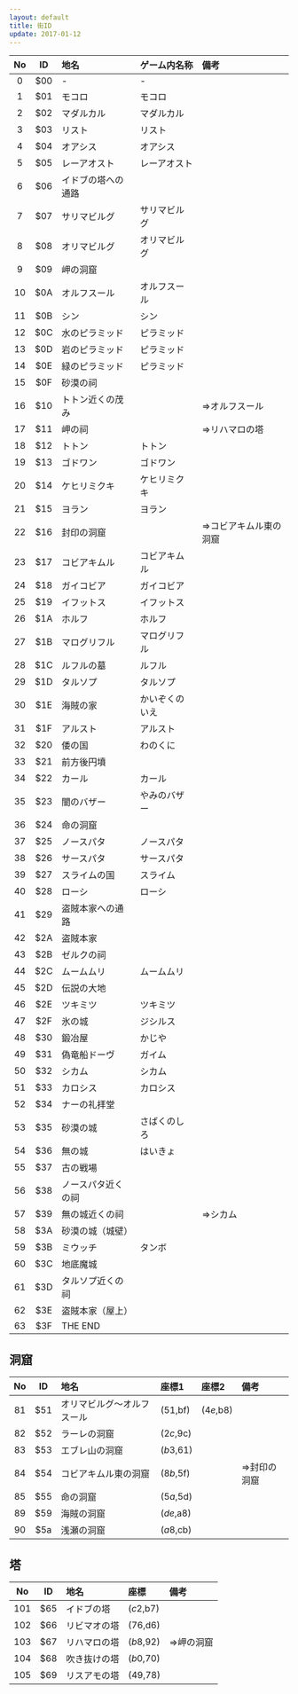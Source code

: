 ```yaml
---
layout: default
title: 街ID
update: 2017-01-12
---
```



| No | ID  | 地名               | ゲーム内名称   | 備考                   |
|:--:|:---:|:-------------------|:---------------|:-----------------------|
|  0 | $00 | -                  | -              |                        |
|  1 | $01 | モコロ             | モコロ         |                        |
|  2 | $02 | マダルカル         | マダルカル     |                        |
|  3 | $03 | リスト             | リスト         |                        |
|  4 | $04 | オアシス           | オアシス       |                        |
|  5 | $05 | レーアオスト       | レーアオスト   |                        |
|  6 | $06 | イドブの塔への通路 |                |                        |
|  7 | $07 | サリマビルグ       | サリマビルグ   |                        |
|  8 | $08 | オリマビルグ       | オリマビルグ   |                        |
|  9 | $09 | 岬の洞窟           |                |                        |
| 10 | $0A | オルフスール       | オルフスール   |                        |
| 11 | $0B | シン               | シン           |                        |
| 12 | $0C | 水のピラミッド     | ピラミッド     |                        |
| 13 | $0D | 岩のピラミッド     | ピラミッド     |                        |
| 14 | $0E | 緑のピラミッド     | ピラミッド     |                        |
| 15 | $0F | 砂漠の祠           |                |                        |
| 16 | $10 | トトン近くの茂み   |                | ⇒オルフスール         |
| 17 | $11 | 岬の祠             |                | ⇒リハマロの塔         |
| 18 | $12 | トトン             | トトン         |                        |
| 19 | $13 | ゴドワン           | ゴドワン       |                        |
| 20 | $14 | ケヒリミクキ       | ケヒリミクキ   |                        |
| 21 | $15 | ヨラン             | ヨラン         |                        |
| 22 | $16 | 封印の洞窟         |                | ⇒コビアキムル東の洞窟 |
| 23 | $17 | コビアキムル       | コビアキムル   |                        |
| 24 | $18 | ガイコビア         | ガイコビア     |                        |
| 25 | $19 | イフットス         | イフットス     |                        |
| 26 | $1A | ホルフ             | ホルフ         |                        |
| 27 | $1B | マログリフル       | マログリフル   |                        |
| 28 | $1C | ルフルの墓         | ルフル         |                        |
| 29 | $1D | タルソプ           | タルソプ       |                        |
| 30 | $1E | 海賊の家           | かいぞくのいえ |                        |
| 31 | $1F | アルスト           | アルスト       |                        |
| 32 | $20 | 倭の国             | わのくに       |                        |
| 33 | $21 | 前方後円墳         |                |                        |
| 34 | $22 | カール             | カール         |                        |
| 35 | $23 | 闇のバザー         | やみのバザー   |                        |
| 36 | $24 | 命の洞窟           |                |                        |
| 37 | $25 | ノースパタ         | ノースパタ     |                        |
| 38 | $26 | サースパタ         | サースパタ     |                        |
| 39 | $27 | スライムの国       | スライム       |                        |
| 40 | $28 | ローシ             | ローシ         |                        |
| 41 | $29 | 盗賊本家への通路   |                |                        |
| 42 | $2A | 盗賊本家           |                |                        |
| 43 | $2B | ゼルクの祠         |                |                        |
| 44 | $2C | ムームムリ         | ムームムリ     |                        |
| 45 | $2D | 伝説の大地         |                |                        |
| 46 | $2E | ツキミツ           | ツキミツ       |                        |
| 47 | $2F | 氷の城             | ジシルス       |                        |
| 48 | $30 | 鍛冶屋             | かじや         |                        |
| 49 | $31 | 偽竜船ドーヴ       | ガイム         |                        |
| 50 | $32 | シカム             | シカム         |                        |
| 51 | $33 | カロシス           | カロシス       |                        |
| 52 | $34 | ナーの礼拝堂       |                |                        |
| 53 | $35 | 砂漠の城           | さばくのしろ   |                        |
| 54 | $36 | 無の城             | はいきょ       |                        |
| 55 | $37 | 古の戦場           |                |                        |
| 56 | $38 | ノースパタ近くの祠 |                |                        |
| 57 | $39 | 無の城近くの祠     |                | ⇒シカム               |
| 58 | $3A | 砂漠の城（城壁）   |                |                        |
| 59 | $3B | ミウッチ           | タンボ         |                        |
| 60 | $3C | 地底魔城           |                |                        |
| 61 | $3D | タルソプ近くの祠   |                |                        |
| 62 | $3E | 盗賊本家（屋上）   |                |                        |
| 63 | $3F | THE END            |                |                        |


## 洞窟

| No  | ID  | 地名                       | 座標1     | 座標2     | 備考         |
|:---:|:---:|:---------------------------|:----------|:----------|:-------------|
|  81 | $51 | オリマビルグ～オルフスール | ($51,$bf) | ($4e,$b8) |              |
|  82 | $52 | ラーレの洞窟               | ($2c,$9c) |           |              |
|  83 | $53 | エブレ山の洞窟             | ($b3,$61) |           |              |
|  84 | $54 | コビアキムル東の洞窟       | ($8b,$5f) |           | ⇒封印の洞窟 |
|  85 | $55 | 命の洞窟                   | ($5a,$5d) |           |              |
|  89 | $59 | 海賊の洞窟                 | ($de,$a8) |           |              |
|  90 | $5a | 浅瀬の洞窟                 | ($a8,$cb) |           |              |


## 塔

| No  | ID  | 地名         | 座標      | 備考       |
|:---:|:---:|:-------------|:----------|:-----------|
| 101 | $65 | イドブの塔   | ($c2,$b7) |            |
| 102 | $66 | リビマオの塔 | ($76,$d6) |            |
| 103 | $67 | リハマロの塔 | ($b8,$92) | ⇒岬の洞窟 |
| 104 | $68 | 吹き抜けの塔 | ($b0,$70) |            |
| 105 | $69 | リスアモの塔 | ($49,$78) |            |

